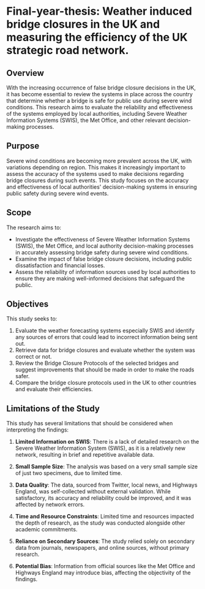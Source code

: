 # Final-year-thesis: Weather induced bridge closures in the UK and measuring the efficiency of the UK strategic road network.

## Overview

With the increasing occurrence of false bridge closure decisions in the UK, it has become essential to review the systems in place across the country that determine whether a bridge is safe for public use during severe wind conditions. This research aims to evaluate the reliability and effectiveness of the systems employed by local authorities, including Severe Weather Information Systems (SWIS), the Met Office, and other relevant decision-making processes.

## Purpose

Severe wind conditions are becoming more prevalent across the UK, with variations depending on region. This makes it increasingly important to assess the accuracy of the systems used to make decisions regarding bridge closures during such events. This study focuses on the accuracy and effectiveness of local authorities' decision-making systems in ensuring public safety during severe wind events.

## Scope

The research aims to:

- Investigate the effectiveness of Severe Weather Information Systems (SWIS), the Met Office, and local authority decision-making processes in accurately assessing bridge safety during severe wind conditions.
- Examine the impact of false bridge closure decisions, including public dissatisfaction and financial losses.
- Assess the reliability of information sources used by local authorities to ensure they are making well-informed decisions that safeguard the public.

## Objectives

This study seeks to:

1. Evaluate the weather forecasting systems especially SWIS and identify any sources of errors that could lead to incorrect information being sent out.
2. Retrieve data for bridge closures and evaluate whether the system was correct or not.
3. Review the Bridge Closure Protocols of the selected bridges and suggest improvements that should be made in order to make the roads safer.
4. Compare the bridge closure protocols used in the UK to other countries and evaluate their efficiencies.

## Limitations of the Study

This study has several limitations that should be considered when interpreting the findings:

1. **Limited Information on SWIS**: There is a lack of detailed research on the Severe Weather Information System (SWIS), as it is a relatively new network, resulting in brief and repetitive available data.

2. **Small Sample Size**: The analysis was based on a very small sample size of just two specimens, due to limited time.

3. **Data Quality**: The data, sourced from Twitter, local news, and Highways England, was self-collected without external validation. While satisfactory, its accuracy and reliability could be improved, and it was affected by network errors.

4. **Time and Resource Constraints**: Limited time and resources impacted the depth of research, as the study was conducted alongside other academic commitments.

5. **Reliance on Secondary Sources**: The study relied solely on secondary data from journals, newspapers, and online sources, without primary research.

6. **Potential Bias**: Information from official sources like the Met Office and Highways England may introduce bias, affecting the objectivity of the findings.
